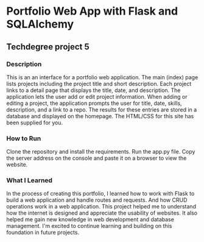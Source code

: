# Portfolio Web App with Flask and SQLAlchemy
## Techdegree project 5

### Description
This is an  an interface for a portfolio web application. The main (index) page lists projects including the project title and short description. Each project links to a detail page that displays the title, date, and description.
The application lets the user add or edit project information. When adding or editing a project, the application prompts the user for title, date, skills, description, and a link to a repo. The results for these entries are stored in a database and displayed on the homepage. The HTML/CSS for this site has been supplied for you.


### How to Run
Clone the repository and install the requirements. Run the app.py file.
Copy the server address on the console and paste it on a browser to view the website.


### What I Learned
In the process of creating this portfolio, I learned how to work with Flask to build a web application and handle routes and requests. And how CRUD operations work in a web application.
This project helped me to understand how the internet is designed and appreciate the usability of websites. It also helped me gain new knowledge in web development and database management. I'm excited to continue learning and building on this foundation in future projects.
